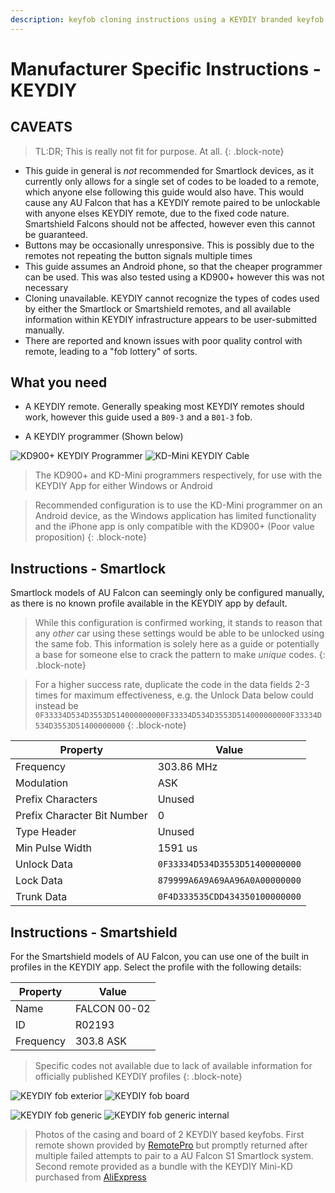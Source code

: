 ```yaml
---
description: keyfob cloning instructions using a KEYDIY branded keyfob and programmer
---
```


# Manufacturer Specific Instructions - KEYDIY

## CAVEATS

> TL:DR; This is really not fit for purpose. At all.
{: .block-note}

- This guide in general is *not* recommended for Smartlock devices, as it currently only allows for a single set of codes to be loaded to a remote, which anyone else following this guide would also have. This would cause any AU Falcon that has a KEYDIY remote paired to be unlockable with anyone elses KEYDIY remote, due to the fixed code nature. Smartshield Falcons should not be affected, however even this cannot be guaranteed.
- Buttons may be occasionally unresponsive. This is possibly due to the remotes not repeating the button signals multiple times
- This guide assumes an Android phone, so that the cheaper programmer can be used. This was also tested using a KD900+ however this was not necessary
- Cloning unavailable. KEYDIY cannot recognize the types of codes used by either the Smartlock or Smartshield remotes, and all available information within KEYDIY infrastructure appears to be user-submitted manually.
- There are reported and known issues with poor quality control with remote, leading to a "fob lottery" of sorts.

## What you need

- A KEYDIY remote. Generally speaking most KEYDIY remotes should work, however this guide used a `B09-3` and a `B01-3` fob.

- A KEYDIY programmer (Shown below)

![KD900+ KEYDIY Programmer](./keydiy-kd900+.jpg)
![KD-Mini KEYDIY Cable](./keydiy-kd-mini.jpg)

> The KD900+ and KD-Mini programmers respectively, for use with the KEYDIY App for either Windows or Android

> Recommended configuration is to use the KD-Mini programmer on an Android device, as the Windows application has limited functionality and the iPhone app is only compatible with the KD900+ (Poor value proposition)
{: .block-note}

## Instructions - Smartlock

Smartlock models of AU Falcon can seemingly only be configured manually, as there is no known profile available in the KEYDIY app by default.

> While this configuration is confirmed working, it stands to reason that any *other* car using these settings would be able to be unlocked using the same fob. This information is solely here as a guide or potentially a base for someone else to crack the pattern to make *unique* codes.
{: .block-note}

> For a higher success rate, duplicate the code in the data fields 2-3 times for maximum effectiveness, e.g. the Unlock Data below could instead be `0F33334D534D3553D514000000000F33334D534D3553D514000000000F33334D534D3553D51400000000`
{: .block-note}

| Property | Value |
| --- | --- |
| Frequency | 303.86 MHz |
| Modulation | ASK |
| Prefix Characters | Unused |
| Prefix Character Bit Number | 0 |
| Type Header | Unused |
| Min Pulse Width | 1591 us |
| Unlock Data | `0F33334D534D3553D51400000000` |
| Lock Data | `879999A6A9A69AA96A0A00000000` |
| Trunk Data | `0F4D333535CDD434350100000000` |

## Instructions - Smartshield

For the Smartshield models of AU Falcon, you can use one of the built in profiles in the KEYDIY app. Select the profile with the following details:

| Property | Value |
| --- | --- |
| Name | FALCON 00-02 |
| ID | R02193 |
| Frequency | 303.8 ASK |

> Specific codes not available due to lack of available information for officially published KEYDIY profiles
{: .block-note}

![KEYDIY fob exterior](./dodgy-keydiy-fob.jpg)
![KEYDIY fob board](./dodgy-keydiy-fob-board.jpg)

![KEYDIY fob generic](./keydiy-generic-remote.jpg)
![KEYDIY fob generic internal](./keydiy-generic-remote-dissassembled.jpg)

> Photos of the casing and board of 2 KEYDIY based keyfobs. First remote shown provided by [RemotePro](../../../Credits.md#wall-of-shame---information-gatekeepers-and-time-wasters) but promptly returned after multiple failed attempts to pair to a AU Falcon S1 Smartlock system. Second remote provided as a bundle with the KEYDIY Mini-KD purchased from [AliExpress](../../../Credits.md#sources)